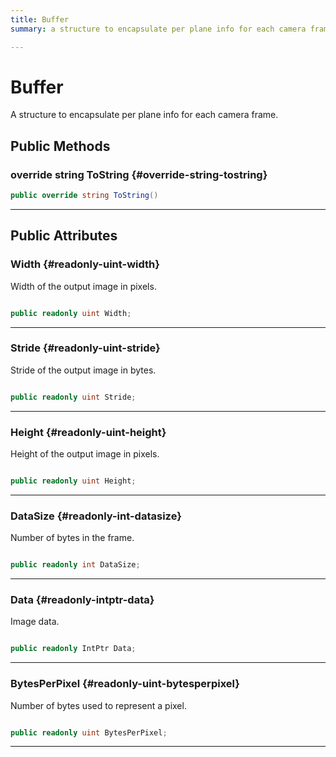 ```yaml
---
title: Buffer
summary: a structure to encapsulate per plane info for each camera frame. 

---
```


# Buffer




A structure to encapsulate per plane info for each camera frame.   





## Public Methods

### override string ToString {#override-string-tostring}

```csharp
public override string ToString()
```






-----------

## Public Attributes

### Width {#readonly-uint-width}

Width of the output image in pixels. 

```csharp

public readonly uint Width;

```






-----------

### Stride {#readonly-uint-stride}

Stride of the output image in bytes. 

```csharp

public readonly uint Stride;

```






-----------

### Height {#readonly-uint-height}

Height of the output image in pixels. 

```csharp

public readonly uint Height;

```






-----------

### DataSize {#readonly-int-datasize}

Number of bytes in the frame. 

```csharp

public readonly int DataSize;

```






-----------

### Data {#readonly-intptr-data}

Image data. 

```csharp

public readonly IntPtr Data;

```






-----------

### BytesPerPixel {#readonly-uint-bytesperpixel}

Number of bytes used to represent a pixel. 

```csharp

public readonly uint BytesPerPixel;

```






-----------

